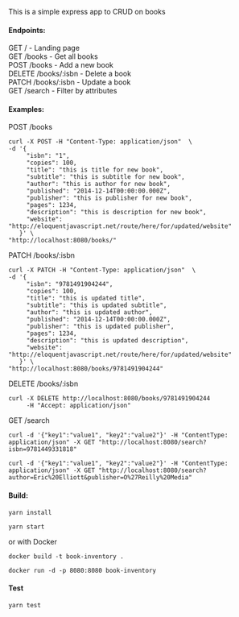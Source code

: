 This is a simple express app to CRUD on books

#### Endpoints:

GET /                 - Landing page\
GET /books            - Get all books\
POST /books           - Add a new book\
DELETE /books/:isbn   - Delete a book\
PATCH /books/:isbn    - Update a book\
GET /search           - Filter by attributes

#### Examples:

POST /books
```
curl -X POST -H "Content-Type: application/json"  \
-d '{
     "isbn": "1",            
     "copies": 100,
     "title": "this is title for new book",                  
     "subtitle": "this is subtitle for new book",                
     "author": "this is author for new book",  
     "published": "2014-12-14T00:00:00.000Z",
     "publisher": "this is publisher for new book",  
     "pages": 1234,
     "description": "this is description for new book",                                                                                                                                                                    
     "website": "http://eloquentjavascript.net/route/here/for/updated/website"
   }' \
"http://localhost:8080/books/"
```

PATCH /books/:isbn
```
curl -X PATCH -H "Content-Type: application/json"  \
-d '{
     "isbn": "9781491904244",
     "copies": 100,
     "title": "this is updated title",                 
     "subtitle": "this is updated subtitle",               
     "author": "this is updated author", 
     "published": "2014-12-14T00:00:00.000Z",
     "publisher": "this is updated publisher", 
     "pages": 1234,
     "description": "this is updated description",                                                                                                                                                                   
     "website": "http://eloquentjavascript.net/route/here/for/updated/website" 
   }' \
"http://localhost:8080/books/9781491904244"
```

DELETE /books/:isbn
```
curl -X DELETE http://localhost:8080/books/9781491904244
     -H "Accept: application/json"
```

GET /search
```
curl -d '{"key1":"value1", "key2":"value2"}' -H "ContentType: application/json" -X GET "http://localhost:8080/search?isbn=9781449331818"
```
```
curl -d '{"key1":"value1", "key2":"value2"}' -H "ContentType: application/json" -X GET "http://localhost:8080/search?author=Eric%20Elliott&publisher=O%27Reilly%20Media"
```

#### Build:

```yarn install```

```yarn start```

or with Docker

```docker build -t book-inventory .```

```docker run -d -p 8080:8080 book-inventory```

#### Test

```yarn test```

